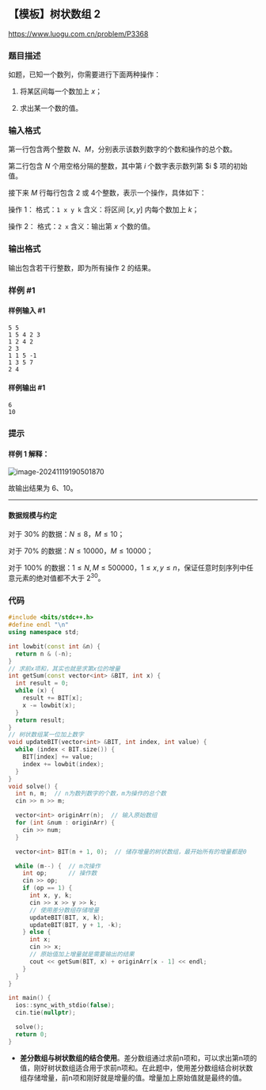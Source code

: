 ## 【模板】树状数组 2

https://www.luogu.com.cn/problem/P3368

### 题目描述

如题，已知一个数列，你需要进行下面两种操作：

1. 将某区间每一个数加上 $x$；

2. 求出某一个数的值。

### 输入格式

第一行包含两个整数 $N$、$M$，分别表示该数列数字的个数和操作的总个数。

第二行包含 $N$ 个用空格分隔的整数，其中第 $i$ 个数字表示数列第 $i $ 项的初始值。

接下来 $M$ 行每行包含 $2$ 或 $4$个整数，表示一个操作，具体如下：

操作 $1$： 格式：`1 x y k` 含义：将区间 $[x,y]$ 内每个数加上 $k$；

操作 $2$： 格式：`2 x` 含义：输出第 $x$ 个数的值。

### 输出格式

输出包含若干行整数，即为所有操作 $2$ 的结果。

### 样例 #1

#### 样例输入 #1

```
5 5
1 5 4 2 3
1 2 4 2
2 3
1 1 5 -1
1 3 5 7
2 4
```

#### 样例输出 #1

```
6
10
```

### 提示

#### 样例 1 解释：

![image-20241119190501870](https://gitee.com/chen-houchao/images/raw/master/image-20241119190501870.png)

故输出结果为 6、10。

---

#### 数据规模与约定

对于 $30\%$ 的数据：$N\le8$，$M\le10$；

对于 $70\%$ 的数据：$N\le 10000$，$M\le10000$；

对于 $100\%$ 的数据：$1 \leq N, M\le 500000$，$1 \leq x, y \leq n$，保证任意时刻序列中任意元素的绝对值都不大于 $2^{30}$。

### 代码

```cpp
#include <bits/stdc++.h>
#define endl "\n"
using namespace std;

int lowbit(const int &n) {
  return n & (-n);
}
// 求前x项和，其实也就是求第x位的增量
int getSum(const vector<int> &BIT, int x) {
  int result = 0;
  while (x) {
    result += BIT[x];
    x -= lowbit(x);
  }
  return result;
}
// 树状数组某一位加上数字
void updateBIT(vector<int> &BIT, int index, int value) {
  while (index < BIT.size()) {
    BIT[index] += value;
    index += lowbit(index);
  }
}
void solve() {
  int n, m;  // n为数列数字的个数，m为操作的总个数
  cin >> n >> m;

  vector<int> originArr(n);  // 输入原始数组
  for (int &num : originArr) {
    cin >> num;
  }

  vector<int> BIT(n + 1, 0);  // 储存增量的树状数组，最开始所有的增量都是0

  while (m--) {  // m次操作
    int op;      // 操作数
    cin >> op;
    if (op == 1) {
      int x, y, k;
      cin >> x >> y >> k;
      // 使用差分数组存储增量
      updateBIT(BIT, x, k);
      updateBIT(BIT, y + 1, -k);
    } else {
      int x;
      cin >> x;
      // 原始值加上增量就是需要输出的结果
      cout << getSum(BIT, x) + originArr[x - 1] << endl;
    }
  }
}

int main() {
  ios::sync_with_stdio(false);
  cin.tie(nullptr);

  solve();
  return 0;
}
```

- **差分数组与树状数组的结合使用**。差分数组通过求前n项和，可以求出第n项的值，刚好树状数组适合用于求前n项和。在此题中，使用差分数组结合树状数组存储增量，前n项和刚好就是增量的值。增量加上原始值就是最终的值。
